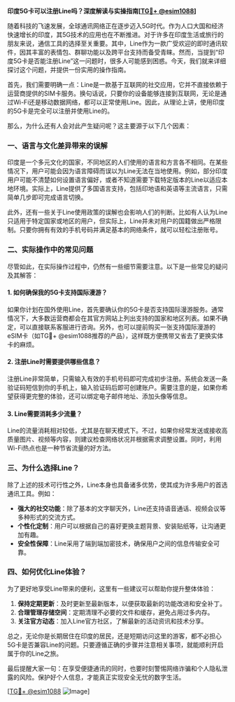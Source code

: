 **印度5G卡可以注册Line吗？深度解读与实操指南[[TG💪+ @esim1088](https://t.me/s/esim1088)]**

随着科技的飞速发展，全球通讯网络正在逐步迈入5G时代。作为人口大国和经济快速增长的印度，其5G技术的应用也在不断推进。对于许多在印度生活或旅行的朋友来说，通信工具的选择至关重要。其中，Line作为一款广受欢迎的即时通讯软件，因其丰富的表情包、群聊功能以及跨平台支持而备受青睐。然而，当提到“印度5G卡是否能注册Line”这一问题时，很多人可能感到困惑。今天，我们就来详细探讨这个问题，并提供一份实用的操作指南。

首先，我们需要明确一点：Line是一款基于互联网的社交应用，它并不直接依赖于运营商提供的SIM卡服务。换句话说，只要你的设备能够连接到互联网，无论是通过Wi-Fi还是移动数据网络，都可以正常使用Line。因此，从理论上讲，使用印度的5G卡是完全可以注册并使用Line的。

那么，为什么还有人会对此产生疑问呢？这主要源于以下几个因素：

### 一、语言与文化差异带来的误解

印度是一个多元文化的国家，不同地区的人们使用的语言和方言各不相同。在某些情况下，用户可能会因为语言障碍而误以为Line无法在当地使用。例如，部分印度用户可能不清楚如何设置语言偏好，或者不知道需要下载特定版本的Line以适应本地环境。实际上，Line提供了多国语言支持，包括印地语和英语等主流语言，只需简单几步即可完成语言切换。

此外，还有一些关于Line使用政策的误解也会影响人们的判断。比如有人认为Line只适用于特定国家或地区的用户，但实际上，Line并未对用户的国籍做出严格限制。只要你拥有有效的手机号码并满足基本的网络条件，就可以轻松注册账号。

### 二、实际操作中的常见问题

尽管如此，在实际操作过程中，仍然有一些细节需要注意。以下是一些常见的疑问及其解答：

#### 1. 如何确保我的5G卡支持国际漫游？

如果你计划在国外使用Line，首先要确认你的5G卡是否支持国际漫游服务。通常情况下，大多数运营商都会在其官方网站上列出支持的国家和地区列表。如果不确定，可以直接联系客服进行咨询。另外，也可以提前购买一张支持国际漫游的eSIM卡（如TG💪+ @esim1088推荐的产品），这样既方便携带又省去了更换实体卡的麻烦。

#### 2. 注册Line时需要提供哪些信息？

注册Line非常简单，只需输入有效的手机号码即可完成初步注册。系统会发送一条验证码短信到你的手机上，输入验证码后即可创建账户。需要注意的是，如果你希望获得更完整的体验，还可以绑定电子邮件地址、添加头像等信息。

#### 3. Line需要消耗多少流量？

Line的流量消耗相对较低，尤其是在聊天模式下。不过，如果你经常发送或接收高质量图片、视频等内容，则建议检查网络状况并根据需求调整设置。同时，利用Wi-Fi热点也是一种节省流量的好方法。

### 三、为什么选择Line？

除了上述的技术可行性之外，Line本身也具备诸多优势，使其成为许多用户的首选通讯工具。例如：

- **强大的社交功能**：除了基本的文字聊天外，Line还支持语音通话、视频会议等多种形式的交流方式。
- **个性化定制**：用户可以根据自己的喜好更换主题背景、安装贴纸等，让沟通更加有趣。
- **安全性保障**：Line采用了端到端加密技术，确保用户之间的信息传输安全可靠。

### 四、如何优化Line体验？

为了更好地享受Line带来的便利，这里有一些建议可以帮助你提升整体体验：

1. **保持定期更新**：及时更新至最新版本，以便获取最新的功能改进和安全补丁。
2. **合理管理存储空间**：定期清理不必要的文件和缓存，避免占用过多内存。
3. **关注官方动态**：加入Line官方社区，了解最新的活动资讯和技术分享。

总之，无论你是长期居住在印度的居民，还是短期访问这里的游客，都不必担心5G卡是否兼容Line的问题。只要遵循正确的步骤并注意相关事项，就能顺利开启属于你的Line之旅。

最后提醒大家一句：在享受便捷通讯的同时，也要时刻警惕网络诈骗和个人隐私泄露的风险。保护好个人信息，才能真正实现安全无忧的数字生活。

[[TG💪+ @esim1088](https://t.me/s/esim1088) ![Image](https://i.postimg.cc/4NQfJmqS/Snipaste-2025-05-13-00-14-12.png)]